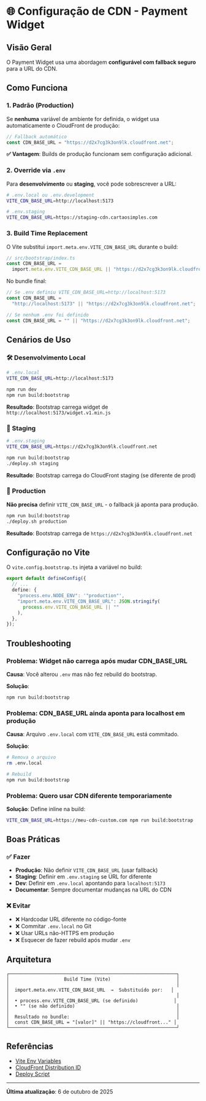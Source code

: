 # 🌐 Configuração de CDN - Payment Widget

## Visão Geral

O Payment Widget usa uma abordagem **configurável com fallback seguro** para a URL do CDN.

## Como Funciona

### 1. Padrão (Production)

Se **nenhuma** variável de ambiente for definida, o widget usa automaticamente o CloudFront de produção:

```typescript
// Fallback automático
const CDN_BASE_URL = "https://d2x7cg3k3on9lk.cloudfront.net";
```

**✅ Vantagem**: Builds de produção funcionam sem configuração adicional.

### 2. Override via `.env`

Para **desenvolvimento** ou **staging**, você pode sobrescrever a URL:

```bash
# .env.local ou .env.development
VITE_CDN_BASE_URL=http://localhost:5173
```

```bash
# .env.staging
VITE_CDN_BASE_URL=https://staging-cdn.cartaosimples.com
```

### 3. Build Time Replacement

O Vite substitui `import.meta.env.VITE_CDN_BASE_URL` durante o build:

```typescript
// src/bootstrap/index.ts
const CDN_BASE_URL =
  import.meta.env.VITE_CDN_BASE_URL || "https://d2x7cg3k3on9lk.cloudfront.net";
```

No bundle final:

```javascript
// Se .env definiu VITE_CDN_BASE_URL=http://localhost:5173
const CDN_BASE_URL =
  "http://localhost:5173" || "https://d2x7cg3k3on9lk.cloudfront.net";

// Se nenhum .env foi definido
const CDN_BASE_URL = "" || "https://d2x7cg3k3on9lk.cloudfront.net";
```

## Cenários de Uso

### 🛠️ Desenvolvimento Local

```bash
# .env.local
VITE_CDN_BASE_URL=http://localhost:5173
```

```bash
npm run dev
npm run build:bootstrap
```

**Resultado**: Bootstrap carrega widget de `http://localhost:5173/widget.v1.min.js`

### 🧪 Staging

```bash
# .env.staging
VITE_CDN_BASE_URL=https://d2x7cg3k3on9lk.cloudfront.net
```

```bash
npm run build:bootstrap
./deploy.sh staging
```

**Resultado**: Bootstrap carrega do CloudFront staging (se diferente de prod)

### 🚀 Production

**Não precisa** definir `VITE_CDN_BASE_URL` - o fallback já aponta para produção.

```bash
npm run build:bootstrap
./deploy.sh production
```

**Resultado**: Bootstrap carrega de `https://d2x7cg3k3on9lk.cloudfront.net`

## Configuração no Vite

O `vite.config.bootstrap.ts` injeta a variável no build:

```typescript
export default defineConfig({
  // ...
  define: {
    "process.env.NODE_ENV": '"production"',
    "import.meta.env.VITE_CDN_BASE_URL": JSON.stringify(
      process.env.VITE_CDN_BASE_URL || ""
    ),
  },
});
```

## Troubleshooting

### Problema: Widget não carrega após mudar CDN_BASE_URL

**Causa**: Você alterou `.env` mas não fez rebuild do bootstrap.

**Solução**:

```bash
npm run build:bootstrap
```

### Problema: CDN_BASE_URL ainda aponta para localhost em produção

**Causa**: Arquivo `.env.local` com `VITE_CDN_BASE_URL` está commitado.

**Solução**:

```bash
# Remova o arquivo
rm .env.local

# Rebuild
npm run build:bootstrap
```

### Problema: Quero usar CDN diferente temporariamente

**Solução**: Define inline na build:

```bash
VITE_CDN_BASE_URL=https://meu-cdn-custom.com npm run build:bootstrap
```

## Boas Práticas

### ✅ Fazer

- **Produção**: Não definir `VITE_CDN_BASE_URL` (usar fallback)
- **Staging**: Definir em `.env.staging` se URL for diferente
- **Dev**: Definir em `.env.local` apontando para `localhost:5173`
- **Documentar**: Sempre documentar mudanças na URL do CDN

### ❌ Evitar

- ❌ Hardcodar URL diferente no código-fonte
- ❌ Commitar `.env.local` no Git
- ❌ Usar URLs não-HTTPS em produção
- ❌ Esquecer de fazer rebuild após mudar `.env`

## Arquitetura

```
┌─────────────────────────────────────────────────────────────┐
│                    Build Time (Vite)                        │
│                                                             │
│  import.meta.env.VITE_CDN_BASE_URL  →  Substituído por:   │
│                                                             │
│  • process.env.VITE_CDN_BASE_URL (se definido)             │
│  • "" (se não definido)                                     │
│                                                             │
│  Resultado no bundle:                                       │
│  const CDN_BASE_URL = "[valor]" || "https://cloudfront..." │
└─────────────────────────────────────────────────────────────┘
```

## Referências

- [Vite Env Variables](https://vitejs.dev/guide/env-and-mode.html)
- [CloudFront Distribution ID](../cloudfront.json)
- [Deploy Script](../deploy.sh)

---

**Última atualização**: 6 de outubro de 2025
